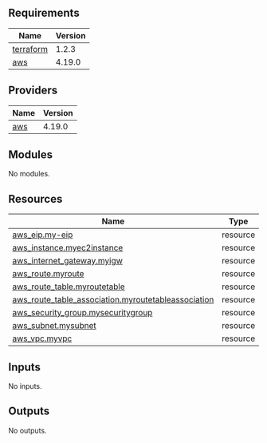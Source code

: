 ## Requirements

| Name | Version |
|------|---------|
| <a name="requirement_terraform"></a> [terraform](#requirement\_terraform) | 1.2.3 |
| <a name="requirement_aws"></a> [aws](#requirement\_aws) | 4.19.0 |

## Providers

| Name | Version |
|------|---------|
| <a name="provider_aws"></a> [aws](#provider\_aws) | 4.19.0 |

## Modules

No modules.

## Resources

| Name | Type |
|------|------|
| [aws_eip.my-eip](https://registry.terraform.io/providers/hashicorp/aws/4.19.0/docs/resources/eip) | resource |
| [aws_instance.myec2instance](https://registry.terraform.io/providers/hashicorp/aws/4.19.0/docs/resources/instance) | resource |
| [aws_internet_gateway.myigw](https://registry.terraform.io/providers/hashicorp/aws/4.19.0/docs/resources/internet_gateway) | resource |
| [aws_route.myroute](https://registry.terraform.io/providers/hashicorp/aws/4.19.0/docs/resources/route) | resource |
| [aws_route_table.myroutetable](https://registry.terraform.io/providers/hashicorp/aws/4.19.0/docs/resources/route_table) | resource |
| [aws_route_table_association.myroutetableassociation](https://registry.terraform.io/providers/hashicorp/aws/4.19.0/docs/resources/route_table_association) | resource |
| [aws_security_group.mysecuritygroup](https://registry.terraform.io/providers/hashicorp/aws/4.19.0/docs/resources/security_group) | resource |
| [aws_subnet.mysubnet](https://registry.terraform.io/providers/hashicorp/aws/4.19.0/docs/resources/subnet) | resource |
| [aws_vpc.myvpc](https://registry.terraform.io/providers/hashicorp/aws/4.19.0/docs/resources/vpc) | resource |

## Inputs

No inputs.

## Outputs

No outputs.
